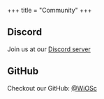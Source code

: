 +++
title = "Community"
+++

## Discord

Join us at our [Discord server](https://discord.gg/Pq2r3hNe")


## GitHub

Checkout our GitHub: [@WiOSc](https://github.com/WiOSc)
